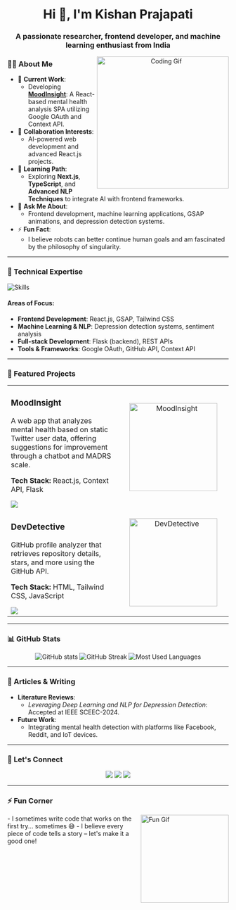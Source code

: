 

<h1 align="center">Hi 👋, I'm Kishan Prajapati</h1>
<h3 align="center">A passionate researcher, frontend developer, and machine learning enthusiast from India</h3>

<p align="center">
  <img src="https://media.giphy.com/media/qgQUggAC3Pfv687qPC/giphy.gif" alt="Coding Gif" width="300" align="right" />
</p>

### 👨‍💻 About Me  
- 🔭 **Current Work**:  
  - Developing **[MoodInsight](https://github.com/your-repo-link)**: A React-based mental health analysis SPA utilizing Google OAuth and Context API.  
- 👯 **Collaboration Interests**:  
  - AI-powered web development and advanced React.js projects.  
- 🌱 **Learning Path**:  
  - Exploring **Next.js**, **TypeScript**, and **Advanced NLP Techniques** to integrate AI with frontend frameworks.  
- 💬 **Ask Me About**:  
  - Frontend development, machine learning applications, GSAP animations, and depression detection systems.  
- ⚡ **Fun Fact**:  
  - I believe robots can better continue human goals and am fascinated by the philosophy of singularity.  

---

### 💼 Technical Expertise  
<p align="left">
  <img src="https://skillicons.dev/icons?i=react,redux,js,py,flask,tailwind,git,github" alt="Skills" />
</p>

#### Areas of Focus:  
- **Frontend Development**: React.js, GSAP, Tailwind CSS  
- **Machine Learning & NLP**: Depression detection systems, sentiment analysis  
- **Full-stack Development**: Flask (backend), REST APIs  
- **Tools & Frameworks**: Google OAuth, GitHub API, Context API  

---

### 🌟 Featured Projects  
<table>
  <tr>
    <td width="50%">
      <h3>MoodInsight</h3>
      <p>A web app that analyzes mental health based on static Twitter user data, offering suggestions for improvement through a chatbot and MADRS scale.</p>
      <p><strong>Tech Stack:</strong> React.js, Context API, Flask</p>
      <a href="https://github.com/your-repo-link"><img src="https://img.shields.io/badge/Explore%20Project-%23008080?style=for-the-badge&logo=github" /></a>
    </td>
    <td width="50%" align="center">
      <img src="https://media.giphy.com/media/L8K62iTDkzGX6/giphy.gif" width="200" alt="MoodInsight" />
    </td>
  </tr>
  <tr>
    <td width="50%">
      <h3>DevDetective</h3>
      <p>GitHub profile analyzer that retrieves repository details, stars, and more using the GitHub API.</p>
      <p><strong>Tech Stack:</strong> HTML, Tailwind CSS, JavaScript</p>
      <a href="https://github.com/your-repo-link"><img src="https://img.shields.io/badge/Explore%20Project-%23008080?style=for-the-badge&logo=github" /></a>
    </td>
    <td width="50%" align="center">
      <img src="https://media.giphy.com/media/Y4ak9Ki2GZCbJxAnJD/giphy.gif" width="200" alt="DevDetective" />
    </td>
  </tr>
</table>

---

### 📊 GitHub Stats  
<div align="center">
  <img src="https://github-readme-stats.vercel.app/api?username=kishanprajapati&show_icons=true&theme=radical" alt="GitHub stats" />
  <img src="https://github-readme-streak-stats.herokuapp.com/?user=kishanprajapati&theme=radical" alt="GitHub Streak" />
  <img src="https://github-readme-stats.vercel.app/api/top-langs/?username=kishanprajapati&layout=compact&theme=radical" alt="Most Used Languages" />
</div>

---

### 📝 Articles & Writing  
- **Literature Reviews**:  
  - *Leveraging Deep Learning and NLP for Depression Detection*: Accepted at IEEE SCEEC-2024.  
- **Future Work**:  
  - Integrating mental health detection with platforms like Facebook, Reddit, and IoT devices.  

---

### 🤝 Let's Connect  
<p align="center">
  <a href="https://linkedin.com/in/your-profile"><img src="https://img.shields.io/badge/LinkedIn-%230077B5.svg?style=for-the-badge&logo=linkedin&logoColor=white" /></a>
  <a href="https://twitter.com/your-handle"><img src="https://img.shields.io/badge/Twitter-%231DA1F2.svg?style=for-the-badge&logo=twitter&logoColor=white" /></a>
  <a href="mailto:kishanprajapati@example.com"><img src="https://img.shields.io/badge/Email-%23D14836.svg?style=for-the-badge&logo=gmail&logoColor=white" /></a>
</p>

---

### ⚡ Fun Corner  
<p align="left">
  <img src="https://media.giphy.com/media/26tn33aiTi1jkl6H6/giphy.gif" width="200" align="right" alt="Fun Gif" />
</p>
- I sometimes write code that works on the first try... sometimes 😅  
- I believe every piece of code tells a story – let's make it a good one!

